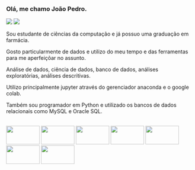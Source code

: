 ### Olá, me chamo João Pedro.
<a href="https://www.linkedin.com/in/jo%C3%A3o-pedro-malakovski-wiliczinski/" target="_blank"> <img src ="https://img.shields.io/badge/LinkedIn-0077B5?style=for-the-badge&logo=linkedin&logoColor=white" target="_blank"><a/> <a href="mailto:joao.pedro.malakovski@gmail.com" target="_blank"> <img src ="https://img.shields.io/badge/Gmail-D14836?style=for-the-badge&logo=gmail&logoColor=white" target="_blank"><a/>

  
<div>
  
  Sou estudante de ciências da computação e já possuo uma graduação em farmácia. 
  
  Gosto particularmente de dados e utilizo do meu tempo e das ferramentas para me aperfeiçõar no assunto.
  
  Análise de dados, ciência de dados, banco de dados, análises exploratórias, análises descritivas.
  
  Utilizo principalmente jupyter através do gerenciador anaconda e o google colab.
  
  Também sou programador em Python e utilizado os bancos de dados relacionais como MySQL e Oracle SQL.
</div>
 
  
<div style="display: inline_block"><br>  
  <img aling='center' height="50" width="90" img src="https://cdn.jsdelivr.net/gh/devicons/devicon/icons/anaconda/anaconda-original-wordmark.svg" />
  <img aling='center' height="50" width="90" img src="https://cdn.jsdelivr.net/gh/devicons/devicon/icons/jupyter/jupyter-original-wordmark.svg" />
  <img aling='center' height="50" width="90" img src="https://cdn.jsdelivr.net/gh/devicons/devicon/icons/python/python-original-wordmark.svg" />
  <img aling='center' height="50" width="90" img src="https://cdn.jsdelivr.net/gh/devicons/devicon/icons/pandas/pandas-original-wordmark.svg" />
  <img aling='center' height="50" width="90" img src="https://cdn.jsdelivr.net/gh/devicons/devicon/icons/numpy/numpy-original-wordmark.svg" />
  <img aling='center' height="50" width="90" img src="https://cdn.jsdelivr.net/gh/devicons/devicon/icons/mysql/mysql-original-wordmark.svg" />
  <img aling='center' height="50" width="90" img src="https://cdn.jsdelivr.net/gh/devicons/devicon/icons/git/git-original-wordmark.svg" />
</div>
  
